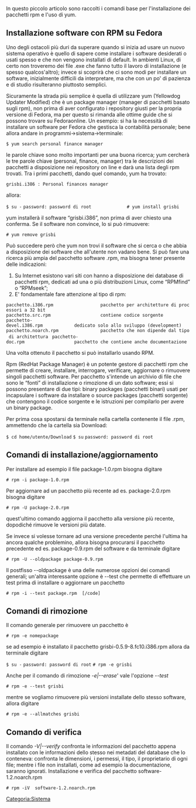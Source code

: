 In questo piccolo articolo sono raccolti i comandi base per l'installazione dei pacchetti rpm e l'uso di yum.

Installazione software con RPM su Fedora
----------------------------------------

Uno degli ostacoli più duri da superare quando si inizia ad usare un nuovo sistema operativo è quello di sapere come installare i software desiderati o usati spesso e che non vengono installati di default. In ambienti Linux, di certo non troveremo dei file .exe che fanno tutto il lavoro di installazione (e spesso qualcos'altro); invece si scoprirà che ci sono modi per installare un software, inizialmente difficili da interpretare, ma che con un po' di pazienza e di studio risulteranno piuttosto semplici.

Sicuramente la strada più semplice è quella di utilizzare yum (Yellowdog Updater Modified) che è un package manager (manager di pacchetti basato sugli rpm), non prima di aver configurato i repository giusti per la propria versione di Fedora, ma per questo si rimanda alle ottime guide che si possono trovare su Fedoraonline. Un esempio: si ha la necessità di installare un software per Fedora che gestisca la contabilità personale; bene allora andare in programmi-&gt;sistema-&gt;terminale:

`$ yum search personal finance manager`

le parole chiave sono molto importanti per una buona ricerca; yum cercherà le tre parole chiave (personal, finance, manager) tra le descrizioni dei pacchetti a disposizione nei repository on line e darà una lista degli rpm trovati. Tra i primi pacchetti, dando quel comando, yum ha trovato:

`grisbi.i386 : Personal finances manager `

allora:

`$ su -`
`password: password di root             `
`# yum install grisbi`

yum installerà il software “grisbi.i386”, non prima di aver chiesto una conferma. Se il software non convince, lo si può rimuovere:

`# yum remove grisbi`

Può succedere però che yum non trovi il software che si cerca o che abbia a disposizione dei software che all'utente non vadano bene.
Si può fare una ricerca più ampia del pacchetto software .rpm, ma bisogna tener presente delle indicazioni:

1.  Su Internet esistono vari siti con hanno a disposizione dei database di pacchetti rpm, dedicati ad una o più distribuzioni Linux, come “RPMfind” o “RPMseek”;
2.  E' fondamentale fare attenzione al tipo di rpm:

`pacchetto.i386.rpm                  pacchetto per architetture di processori a 32 bit`
`pacchetto.src.rpm                   contiene codice sorgente`
`pacchetto-devel.i386.rpm            dedicato solo allo sviluppo (development)`
`pacchetto.noarch.rpm                pacchetto che non dipende dal tipo di architettura `
`pacchetto-doc.rpm                   pacchetto che contiene anche documentazione`

Una volta ottenuto il pacchetto si può installarlo usando RPM.

Rpm (RedHat Package Manager) è un potente gestore di pacchetti rpm che permette di creare, installare, interrogare, verificare, aggiornare o rimuovere singoli pacchetti software. Per pacchetto s'intende un archivio di file che sono le “fonti” di installazione o rimozione di un dato software; essi si possono presentare di due tipi: binary packages (pacchetti binari) usati per incapsulare i software da installare o source packages (pacchetti sorgente) che contengono il codice sorgente e le istruzioni per compilarlo per avere un binary package.

Per prima cosa spostarsi da terminale nella cartella contenente il file .rpm, ammettendo che la cartella sia Download:

`$ cd home/utente/Download`
`$ su`
`password: password di root`

Comandi di installazione/aggiornamento
--------------------------------------

Per installare ad esempio il file package-1.0.rpm bisogna digitare

`# rpm -i package-1.0.rpm`

Per aggiornare ad un pacchetto più recente ad es. package-2.0.rpm bisogna digitare

`# rpm -U package-2.0.rpm`

quest'ultimo comando aggiorna il pacchetto alla versione più recente, dopodiché rimuove le versioni più datate.

Se invece si volesse tornare ad una versione precedente perché l'ultima ha ancora qualche problemino, allora bisogna procurarsi il pacchetto precedente ed es. package-0.9.rpm del software e da terminale digitare

`# rpm -U --oldpackage package-0.9.rpm`

Il postfisso --oldpackage è una delle numerose opzioni dei comandi generali; un'altra interessante opzione è --test che permette di effettuare un test prima di installare o aggiornare un pacchetto

`# rpm -i --test package.rpm  [/code]`

Comandi di rimozione
--------------------

Il comando generale per rimuovere un pacchetto è

`# rpm -e nomepackage`

se ad esempio è installato il pacchetto grisbi-0.5.9-8.fc10.i386.rpm allora da terminale digitare

`$ su -`
`password: password di root`
`# rpm -e grisbi`

Anche per il comando di rimozione *-e|--erase*' vale l'opzione *--test*

`# rpm -e --test grisbi`

mentre se vogliamo rimuovere più versioni installate dello stesso software, allora digitare

`# rpm -e --allmatches grisbi`

Comando di verifica
-------------------

Il comando *-V|--verify* confronta le informazioni del pacchetto appena installato con le informazioni dello stesso nei metadati del database che lo conteneva: confronta le dimensioni, i permessi, il tipo, il proprietario di ogni file; mentre i file non installati, come ad esempio la documentazione, saranno ignorati.
Installazione e verifica del pacchetto software-1.2.noarch.rpm

`# rpm -iV  software-1.2.noarch.rpm`

<Categoria:Sistema>
